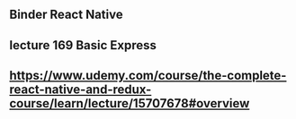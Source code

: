 ## Binder React Native

## lecture 169 Basic Express

## https://www.udemy.com/course/the-complete-react-native-and-redux-course/learn/lecture/15707678#overview
